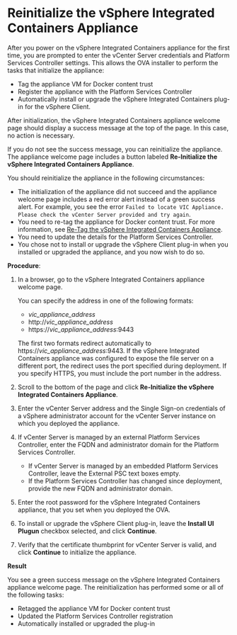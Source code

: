 # Reinitialize the vSphere Integrated Containers Appliance

After you power on the vSphere Integrated Containers appliance for the first time, you are prompted to enter the vCenter Server credentials and Platform Services Controller settings. This allows the OVA installer to perform the tasks that initialize the appliance:

- Tag the appliance VM for Docker content trust
- Register the appliance with the Platform Services Controller
- Automatically install or upgrade the vSphere Integrated Containers plug-in for the vSphere Client.

After initialization, the vSphere Integrated Containers appliance welcome page should display a success message at the top of the page. In this case, no action is necessary.

If you do not see the success message, you can reinitialize the appliance. The appliance welcome page includes a button labeled **Re-Initialize the vSphere Integrated Containers Appliance**. 

You should reinitialize the appliance in the following circumstances:

* The initialization of the appliance did not succeed and the appliance welcome page includes a red error alert instead of a green success alert. For example, you see the error `Failed to locate VIC Appliance. Please check the vCenter Server provided and try again`.
* You need to re-tag the appliance for Docker content trust. For more information, see [Re-Tag the vSphere Integrated Containers Appliance](retag_appliance.md).
* You need to update the details for the Platform Services Controller.
* You chose not to install or upgrade the vSphere Client plug-in when you installed or upgraded the appliance, and you now wish to do so. 

**Procedure**:

1. In a browser, go to the vSphere Integrated Containers appliance welcome page.

    You can specify the address in one of the following formats:

    - <i>vic_appliance_address</i>
    - http://<i>vic_appliance_address</i>
    - https://<i>vic_appliance_address</i>:9443

    The first two formats redirect automatically to https://<i>vic_appliance_address</i>:9443. If the vSphere Integrated Containers appliance was configured to expose the file server on a different port, the redirect uses the port specified during deployment. If you specify HTTPS, you must include the port number in the address.
2. Scroll to the bottom of the page and click **Re-Initialize the  vSphere Integrated Containers Appliance**.
3. Enter the vCenter Server address and the Single Sign-on credentials of a vSphere administrator account for the vCenter Server instance on which you deployed the appliance.
4. If vCenter Server is managed by an external Platform Services Controller, enter the FQDN and administrator domain for the Platform Services Controller. 

    - If vCenter Server is managed by an embedded Platform Services Controller, leave the External PSC text boxes empty.
    - If the Platform Services Controller has changed since deployment, provide the new FQDN and administrator domain.
4. Enter the root password for the vSphere Integrated Containers appliance, that you set when you deployed the OVA.
4. To install or upgrade the vSphere Client plug-in, leave the **Install UI Plugun** checkbox selected, and click **Continue**.
6. Verify that the certificate thumbprint for vCenter Server is valid, and click **Continue** to initialize the appliance.

**Result**

You see a green success message on the vSphere Integrated Containers appliance welcome page. The reinitialization has performed some or all of the following tasks:

- Retagged the appliance VM for Docker content trust
- Updated the Platform Services Controller registration
- Automatically installed or upgraded the plug-in 